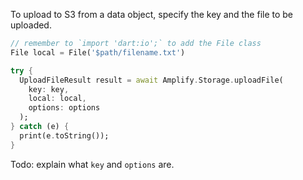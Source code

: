 To upload to S3 from a data object, specify the key and the file to be uploaded. 

```dart
// remember to `import 'dart:io';` to add the File class
File local = File('$path/filename.txt')

try {
  UploadFileResult result = await Amplify.Storage.uploadFile(
    key: key,
    local: local,
    options: options
  );
} catch (e) {
  print(e.toString());
}
```

Todo: explain what `key` and `options` are.
